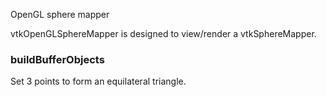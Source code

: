 OpenGL sphere mapper

vtkOpenGLSphereMapper is designed to view/render a vtkSphereMapper.

### buildBufferObjects

Set 3 points to form an equilateral triangle.
